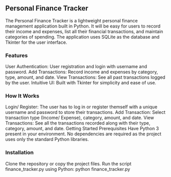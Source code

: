 ## Personal Finance Tracker
The Personal Finance Tracker is a lightweight personal finance management application built in Python. It will be easy for users to record their income and expenses, list all their financial transactions, and maintain categories of spending. The application uses SQLite as the database and Tkinter for the user interface.

### Features
User Authentication: User registration and login with username and password.
Add Transactions: Record income and expenses by category, type, amount, and date.
View Transactions: See all past transactions logged by the user.
Intuitive UI: Built with Tkinter for simplicity and ease of use.
### How It Works 
Login/ Register:
The user has to log in or register themself with a unique username and password to store their transactions.
Add Transaction:
Select transaction type (Income/ Expense), category, amount, and date.
View Transactions:
See all the transactions recorded along with their type, category, amount, and date.
Getting Started 
Prerequisites
Have Python 3 present in your environment. No dependencies are required as the project uses only the standard Python libraries.

### Installation
Clone the repository or copy the project files.
Run the script finance_tracker.py using Python:
python finance_tracker.py 
